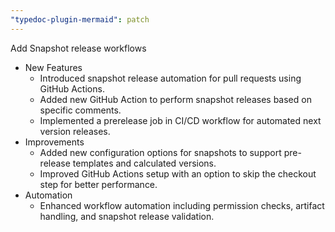 ```yaml
---
"typedoc-plugin-mermaid": patch
---
```


Add Snapshot release workflows

- New Features
  - Introduced snapshot release automation for pull requests using GitHub Actions.
  - Added new GitHub Action to perform snapshot releases based on specific comments.
  - Implemented a prerelease job in CI/CD workflow for automated next version releases.
- Improvements
  - Added new configuration options for snapshots to support pre-release templates and calculated versions.
  - Improved GitHub Actions setup with an option to skip the checkout step for better performance.
- Automation
  - Enhanced workflow automation including permission checks, artifact handling, and snapshot release validation.
